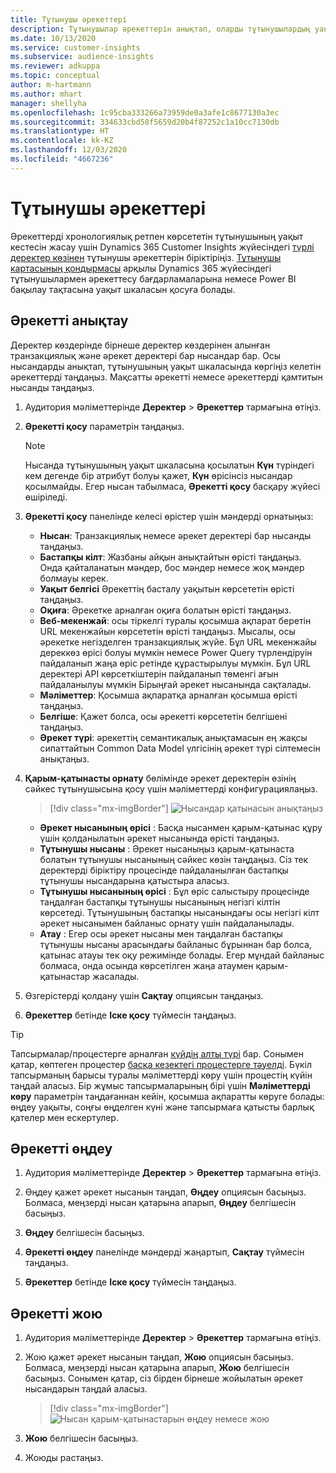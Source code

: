 ```yaml
---
title: Тұтынушы әрекеттері
description: Тұтынушылар әрекеттерін анықтап, оларды тұтынушылардың уақыт кестесінде қарап шығыңыз.
ms.date: 10/13/2020
ms.service: customer-insights
ms.subservice: audience-insights
ms.reviewer: adkuppa
ms.topic: conceptual
author: m-hartmann
ms.author: mhart
manager: shellyha
ms.openlocfilehash: 1c95cba333266a73959de0a3afe1c8677130a3ec
ms.sourcegitcommit: 334633cbd58f5659d20b4f87252c1a10cc7130db
ms.translationtype: HT
ms.contentlocale: kk-KZ
ms.lasthandoff: 12/03/2020
ms.locfileid: "4667236"
---
```

# <a name="customer-activities"></a>Тұтынушы әрекеттері

Әрекеттерді хронологиялық ретпен көрсететін тұтынушының уақыт кестесін жасау үшін Dynamics 365 Customer Insights жүйесіндегі [түрлі деректер көзінен](data-sources.md) тұтынушы әрекеттерін біріктіріңіз. [Тұтынушы картасының қондырмасы](customer-card-add-in.md) арқылы Dynamics 365 жүйесіндегі тұтынушылармен әрекеттесу бағдарламаларына немесе Power BI бақылау тақтасына уақыт шкаласын қосуға болады.

## <a name="define-an-activity"></a>Әрекетті анықтау

Деректер көздерінде бірнеше деректер көздерінен алынған транзакциялық және әрекет деректері бар нысандар бар. Осы нысандарды анықтап, тұтынушының уақыт шкаласында көргіңіз келетін әрекеттерді таңдаңыз. Мақсатты әрекетті немесе әрекеттерді қамтитын нысанды таңдаңыз.

1. Аудитория мәліметтерінде **Деректер** > **Әрекеттер** тармағына өтіңіз.

1. **Әрекетті қосу** параметрін таңдаңыз.

   > [!NOTE]
   > Нысанда тұтынушының уақыт шкаласына қосылатын **Күн** түріндегі кем дегенде бір атрибут болуы қажет, **Күн** өрісінсіз нысандар қосылмайды. Егер нысан табылмаса, **Әрекетті қосу** басқару жүйесі өшіріледі.

1. **Әрекетті қосу** панелінде келесі өрістер үшін мәндерді орнатыңыз:

   - **Нысан**: Транзакциялық немесе әрекет деректері бар нысанды таңдаңыз.
   - **Бастапқы кілт**: Жазбаны айқын анықтайтын өрісті таңдаңыз. Онда қайталанатын мәндер, бос мәндер немесе жоқ мәндер болмауы керек.
   - **Уақыт белгісі**  Әрекеттің басталу уақытын көрсететін өрісті таңдаңыз.
   - **Оқиға**: Әрекетке арналған оқиға болатын өрісті таңдаңыз.
   - **Веб-мекенжай**: осы тіркелгі туралы қосымша ақпарат беретін URL мекенжайын көрсететін өрісті таңдаңыз. Мысалы, осы әрекетке негізделген транзакциялық жүйе. Бұл URL мекенжайы дереккөз өрісі болуы мүмкін немесе Power Query түрлендіруін пайдаланып жаңа өріс ретінде құрастырылуы мүмкін. Бұл URL деректері API көрсеткіштерін пайдаланып төменгі ағын пайдаланылуы мүмкін Бірыңғай әрекет нысанында сақталады.
   - **Мәліметтер**: Қосымша ақпаратқа арналған қосымша өрісті таңдаңыз.
   - **Белгіше**: Қажет болса, осы әрекетті көрсететін белгішені таңдаңыз.
   - **Әрекет түрі**: әрекеттің семантикалық анықтамасын ең жақсы сипаттайтын Common Data Model үлгісінің әрекет түрі сілтемесін анықтаңыз.

1. **Қарым-қатынасты орнату** бөлімінде әрекет деректерін өзінің сәйкес тұтынушысына қосу үшін мәліметтерді конфигурациялаңыз.

   > [!div class="mx-imgBorder"]
   > ![Нысандар қатынасын анықтаңыз](media/activities-entities-define.png "Нысан қатынасын анықтаңыз")

    - **Әрекет нысанының өрісі** : Басқа нысанмен қарым-қатынас құру үшін қолданылатын әрекет нысанында өрісті таңдаңыз.
    - **Тұтынушы нысаны** : Әрекет нысаныңыз қарым-қатынаста болатын тұтынушы нысанының сәйкес көзін таңдаңыз. Сіз тек деректерді біріктіру процесінде пайдаланылған бастапқы тұтынушы нысандарына қатыстыра аласыз.
    - **Тұтынушы нысанының өрісі** : Бұл өріс салыстыру процесінде таңдалған бастапқы тұтынушы нысанының негізгі кілтін көрсетеді. Тұтынушының бастапқы нысанындағы осы негізгі кілт әрекет нысанымен байланыс орнату үшін пайдаланылады.
    - **Атау** : Егер осы әрекет нысаны мен таңдалған бастапқы тұтынушы нысаны арасындағы байланыс бұрыннан бар болса, қатынас атауы тек оқу режимінде болады. Егер мұндай байланыс болмаса, онда осында көрсетілген жаңа атаумен қарым-қатынастар жасалады.

1. Өзгерістерді қолдану үшін **Сақтау** опциясын таңдаңыз.

1. **Әрекеттер** бетінде **Іске қосу** түймесін таңдаңыз.

> [!TIP]
> Тапсырмалар/процестерге арналған [күйдің алты түрі](system.md#status-types) бар. Сонымен қатар, көптеген процестер [басқа кезектегі процестерге тәуелді](system.md#refresh-policies). Бүкіл тапсырманың барысы туралы мәліметтерді көру үшін процестің күйін таңдай аласыз. Бір жұмыс тапсырмаларының бірі үшін **Мәліметтерді көру** параметрін таңдағаннан кейін, қосымша ақпаратты көруге болады: өңдеу уақыты, соңғы өңделген күні және тапсырмаға қатысты барлық қателер мен ескертулер.

## <a name="edit-an-activity"></a>Әрекетті өңдеу

1. Аудитория мәліметтерінде **Деректер** > **Әрекеттер** тармағына өтіңіз.

2. Өңдеу қажет әрекет нысанын таңдап, **Өңдеу** опциясын басыңыз. Болмаса, меңзерді нысан қатарына апарып, **Өңдеу** белгішесін басыңыз.

3. **Өңдеу** белгішесін басыңыз.

4. **Әрекетті өңдеу** панелінде мәндерді жаңартып, **Сақтау** түймесін таңдаңыз.

5. **Әрекеттер** бетінде **Іске қосу** түймесін таңдаңыз.

## <a name="delete-an-activity"></a>Әрекетті жою

1. Аудитория мәліметтерінде **Деректер** > **Әрекеттер** тармағына өтіңіз.

2. Жою қажет әрекет нысанын таңдап, **Жою** опциясын басыңыз. Болмаса, меңзерді нысан қатарына апарып, **Жою** белгішесін басыңыз. Сонымен қатар, сіз бірден бірнеше жойылатын әрекет нысандарын таңдай аласыз.
   > [!div class="mx-imgBorder"]
   > ![Нысан қарым-қатынастарын өңдеу немесе жою](media/activities-entities-edit-delete.png "Нысан қарым-қатынастарын өңдеу немесе жою")

3. **Жою** белгішесін басыңыз.

4. Жоюды растаңыз.
